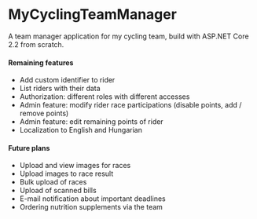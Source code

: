 # MyCyclingTeamManager
A team manager application for my cycling team, build with ASP.NET Core 2.2 from scratch.

#### Remaining features
* Add custom identifier to rider
* List riders with their data
* Authorization: different roles with different accesses
* Admin feature: modify rider race participations (disable points, add / remove points)
* Admin feature: edit remaining points of rider
* Localization to English and Hungarian

#### Future plans
* Upload and view images for races
* Upload images to race result
* Bulk upload of races
* Upload of scanned bills 
* E-mail notification about important deadlines
* Ordering nutrition supplements via the team
